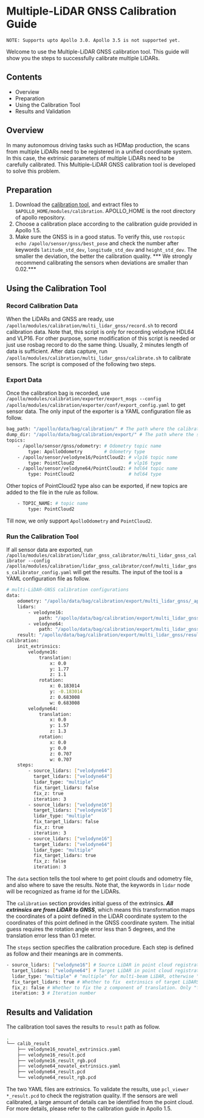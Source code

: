 # Multiple-LiDAR GNSS Calibration Guide

```
NOTE: Supports upto Apollo 3.0. Apollo 3.5 is not supported yet.
```

Welcome to use the Multiple-LiDAR GNSS calibration tool. This guide will show you the steps to successfully calibrate multiple LiDARs.

## Contents

- Overview
- Preparation
- Using the Calibration Tool
- Results and Validation

## Overview
In many autonomous driving tasks such as HDMap production, the scans from multiple LiDARs need to be registered in a unified coordinate system. In this case, the extrinsic parameters of multiple LiDARs need to be carefully calibrated. This Multiple-LiDAR GNSS calibration tool is developed to solve this problem.

## Preparation

1. Download the [calibration tool](https://github.com/ApolloAuto/apollo/releases/download/v2.5.0/multi_lidar_gnss_calibrator_and_doc.zip), and extract files to `$APOLLO_HOME/modules/calibration`. APOLLO_HOME is the root directory of apollo repository.
2. Choose a calibration place according to the calibration guide provided in Apollo 1.5.
3. Make sure the GNSS is in a good status. To verify this, use `rostopic echo /apollo/sensor/gnss/best_pose` and check the number after keywords `latitude_std_dev`, `longitude_std_dev` and `height_std_dev`. The smaller the deviation, the better the calibration quality. *** We strongly recommend calibrating the sensors when deviations are smaller than 0.02.*** 

## Using the Calibration Tool

### Record Calibration Data

When the LiDARs and GNSS are ready, use `/apollo/modules/calibration/multi_lidar_gnss/record.sh` to record calibration data. Note that, this script is only for recording  velodyne HDL64 and VLP16. For other purpose, some modification of this script is needed or just use rosbag record to do the same thing. Usually, 2 minutes length of data is sufficient. After data capture, run `/apollo/modules/calibration/multi_lidar_gnss/calibrate.sh` to calibrate sensors. The script is composed of the following two steps.

### Export Data

Once the calibration bag is recorded, use `/apollo/modules/calibration/exporter/export_msgs --config /apollo/modules/calibration/exporter/conf/export_config.yaml` to get sensor data. The only input of the exporter is a YAML configuration file as follow.

```bash
bag_path: "/apollo/data/bag/calibration/" # The path where the calibration bag is placed.
dump_dir: "/apollo/data/bag/calibration/export/" # The path where the sensor data will be placed using exporter
topics:
    - /apollo/sensor/gnss/odometry: # Odometry topic name
        type: ApolloOdometry        # Odometry type
    - /apollo/sensor/velodyne16/PointCloud2: # vlp16 topic name
        type: PointCloud2                    # vlp16 type
    - /apollo/sensor/velodyne64/PointCloud2: # hdl64 topic name
        type: PointCloud2                    # hdl64 type
```
Other topics of PointCloud2 type also can be exported, if new topics are added to the file in the rule as follow.
```bash
    - TOPIC_NAME: # topic name
        type: PointCloud2
```
Till now, we only support `ApolloOdometry` and `PointCloud2`.  

### Run the Calibration Tool
If all sensor data are exported, run `/apollo/modules/calibration/lidar_gnss_calibrator/multi_lidar_gnss_calibrator --config /apollo/modules/calibration/lidar_gnss_calibrator/conf/multi_lidar_gnss_calibrator_config.yaml` will get the results. The input of the tool is a YAML configuration file as follow.
```bash
# multi-LiDAR-GNSS calibration configurations
data:
    odometry: "/apollo/data/bag/calibration/export/multi_lidar_gnss/_apollo_sensor_gnss_odometry/odometry"
    lidars: 
        - velodyne16: 
            path: "/apollo/data/bag/calibration/export/multi_lidar_gnss/_apollo_sensor_velodyne16_PointCloud2/"
        - velodyne64: 
            path: "/apollo/data/bag/calibration/export/multi_lidar_gnss/_apollo_sensor_velodyne64_PointCloud2/"
    result: "/apollo/data/bag/calibration/export/multi_lidar_gnss/result/"
calibration:
    init_extrinsics:
        velodyne16:
            translation:    
                x: 0.0
                y: 1.77 
                z: 1.1
            rotation:
                x: 0.183014 
                y: -0.183014 
                z: 0.683008 
                w: 0.683008
        velodyne64:
            translation:    
                x: 0.0
                y: 1.57
                z: 1.3
            rotation:
                x: 0.0
                y: 0.0
                z: 0.707
                w: 0.707
    steps: 
        - source_lidars: ["velodyne64"]
          target_lidars: ["velodyne64"]
          lidar_type: "multiple"
          fix_target_lidars: false
          fix_z: true
          iteration: 3
        - source_lidars: ["velodyne16"]
          target_lidars: ["velodyne16"]
          lidar_type: "multiple"
          fix_target_lidars: false
          fix_z: true
          iteration: 3
        - source_lidars: ["velodyne16"]
          target_lidars: ["velodyne64"]
          lidar_type: "multiple"
          fix_target_lidars: true
          fix_z: false
          iteration: 3
```
    
The `data` section tells the tool where to get point clouds and odometry file, and also where to save the results. Note that, the keywords in `lidar` node will be recognized as frame id for the LiDARs. 

The `calibration` section provides initial guess of the extrinsics. ***All extrinsics are from LiDAR to GNSS***, which means this transformation maps the coordinates of a point defined in the LiDAR coordinate system to the coordinates of this point defined in the GNSS coordinate system. The initial guess requires the rotation angle error less than 5 degrees, and the translation error less than 0.1 meter.

The `steps` section specifies the calibration procedure. Each step is defined as follow and their meanings are in comments.
```bash
- source_lidars: ["velodyne16"] # Source LiDAR in point cloud registration.
  target_lidars: ["velodyne64"] # Target LiDAR in point cloud registration.
  lidar_type: "multiple" # "multiple" for multi-beam LiDAR, otherwise "single"
  fix_target_lidars: true # Whether to fix  extrinsics of target LiDARS. Only "true" when align different LiDARs.
  fix_z: false # Whether to fix the z component of translation. Only "false" when align different LiDARs.
  iteration: 3 # Iteration number
```
## Results and Validation

The calibration tool saves the results to `result` path as follow.
```bash
.
└── calib_result
    ├── velodyne16_novatel_extrinsics.yaml
    ├── velodyne16_result.pcd
    ├── velodyne16_result_rgb.pcd
    ├── velodyne64_novatel_extrinsics.yaml
    ├── velodyne64_result.pcd
    └── velodyne64_result_rgb.pcd
```
The two YAML files are extrinsics. To validate the results, use `pcl_viewer *_result.pcd` to check the registration quality. If the sensors are well calibrated, a large amount of details can be identified from the point cloud. For more details, please refer to the calibration guide in Apollo 1.5. 
